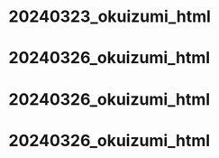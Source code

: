 # 20240323_okuizumi_html
# 20240326_okuizumi_html
# 20240326_okuizumi_html
# 20240326_okuizumi_html
